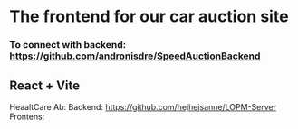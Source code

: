 # The frontend for our car auction site

### To connect with backend: https://github.com/andronisdre/SpeedAuctionBackend

## React + Vite


HeaaltCare Ab:
Backend: https://github.com/hejhejsanne/LOPM-Server
Frontens: 

